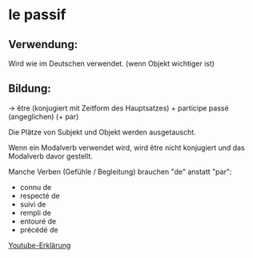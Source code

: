 # le passif

## Verwendung:
Wird wie im Deutschen verwendet. (wenn Objekt wichtiger ist)

## Bildung:

-> être (konjugiert mit Zeitform des Hauptsatzes) + participe passé (angeglichen) (+ par)

Die Plätze von Subjekt und Objekt werden ausgetauscht.

Wenn ein Modalverb verwendet wird, wird être nicht konjugiert und das Modalverb davor gestellt.

Manche Verben (Gefühle / Begleitung) brauchen "de" anstatt "par":

* connu de
* respecté de
* suivi de
* rempli de
* entouré de
* précédé de


[Youtube-Erklärung](https://www.youtube.com/watch?v=zsdV6TrNo5w)
